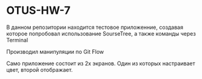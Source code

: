 # OTUS-HW-7

В данном репозитории находится тестовое приложенние, создавая которое попробовал использование SourseTree, а также команды через Terminal

Производил манипуляции по Git Flow

Само приложение состоит из 2х экранов. Один из которых настраивает цвет, второй отображает.
